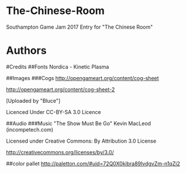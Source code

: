 # The-Chinese-Room
Southampton Game Jam 2017 Entry for "The Chinese Room"

# Authors


#Credits
##Fonts
Nordica - Kinetic Plasma

##Images
###Cogs
http://opengameart.org/content/cog-sheet

http://opengameart.org/content/cog-sheet-2

[Uploaded by "Bluce"]

Licenced Under CC-BY-SA 3.0 Licence

##Audio
###Music
"The Show Must Be Go" Kevin MacLeod (incompetech.com)

Licensed under Creative Commons: By Attribution 3.0 License

http://creativecommons.org/licenses/by/3.0/


##color pallet
http://paletton.com/#uid=72Q0X0kibra89IvdgvZm-n1qZi2